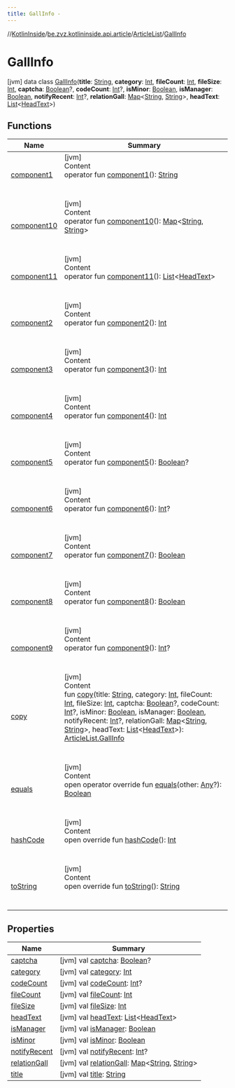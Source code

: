 ```yaml
---
title: GallInfo -
---
```

//[KotlinInside](../../../index.md)/[be.zvz.kotlininside.api.article](../../index.md)/[ArticleList](../index.md)/[GallInfo](index.md)



# GallInfo  
 [jvm] data class [GallInfo](index.md)(**title**: [String](https://kotlinlang.org/api/latest/jvm/stdlib/kotlin/-string/index.html), **category**: [Int](https://kotlinlang.org/api/latest/jvm/stdlib/kotlin/-int/index.html), **fileCount**: [Int](https://kotlinlang.org/api/latest/jvm/stdlib/kotlin/-int/index.html), **fileSize**: [Int](https://kotlinlang.org/api/latest/jvm/stdlib/kotlin/-int/index.html), **captcha**: [Boolean](https://kotlinlang.org/api/latest/jvm/stdlib/kotlin/-boolean/index.html)?, **codeCount**: [Int](https://kotlinlang.org/api/latest/jvm/stdlib/kotlin/-int/index.html)?, **isMinor**: [Boolean](https://kotlinlang.org/api/latest/jvm/stdlib/kotlin/-boolean/index.html), **isManager**: [Boolean](https://kotlinlang.org/api/latest/jvm/stdlib/kotlin/-boolean/index.html), **notifyRecent**: [Int](https://kotlinlang.org/api/latest/jvm/stdlib/kotlin/-int/index.html)?, **relationGall**: [Map](https://kotlinlang.org/api/latest/jvm/stdlib/kotlin.collections/-map/index.html)<[String](https://kotlinlang.org/api/latest/jvm/stdlib/kotlin/-string/index.html), [String](https://kotlinlang.org/api/latest/jvm/stdlib/kotlin/-string/index.html)>, **headText**: [List](https://kotlinlang.org/api/latest/jvm/stdlib/kotlin.collections/-list/index.html)<[HeadText](../../../be.zvz.kotlininside.api.type/-head-text/index.md)>)   


## Functions  
  
|  Name|  Summary| 
|---|---|
| <a name="be.zvz.kotlininside.api.article/ArticleList.GallInfo/component1/#/PointingToDeclaration/"></a>[component1](component1.md)| <a name="be.zvz.kotlininside.api.article/ArticleList.GallInfo/component1/#/PointingToDeclaration/"></a>[jvm]  <br>Content  <br>operator fun [component1](component1.md)(): [String](https://kotlinlang.org/api/latest/jvm/stdlib/kotlin/-string/index.html)  <br><br><br>
| <a name="be.zvz.kotlininside.api.article/ArticleList.GallInfo/component10/#/PointingToDeclaration/"></a>[component10](component10.md)| <a name="be.zvz.kotlininside.api.article/ArticleList.GallInfo/component10/#/PointingToDeclaration/"></a>[jvm]  <br>Content  <br>operator fun [component10](component10.md)(): [Map](https://kotlinlang.org/api/latest/jvm/stdlib/kotlin.collections/-map/index.html)<[String](https://kotlinlang.org/api/latest/jvm/stdlib/kotlin/-string/index.html), [String](https://kotlinlang.org/api/latest/jvm/stdlib/kotlin/-string/index.html)>  <br><br><br>
| <a name="be.zvz.kotlininside.api.article/ArticleList.GallInfo/component11/#/PointingToDeclaration/"></a>[component11](component11.md)| <a name="be.zvz.kotlininside.api.article/ArticleList.GallInfo/component11/#/PointingToDeclaration/"></a>[jvm]  <br>Content  <br>operator fun [component11](component11.md)(): [List](https://kotlinlang.org/api/latest/jvm/stdlib/kotlin.collections/-list/index.html)<[HeadText](../../../be.zvz.kotlininside.api.type/-head-text/index.md)>  <br><br><br>
| <a name="be.zvz.kotlininside.api.article/ArticleList.GallInfo/component2/#/PointingToDeclaration/"></a>[component2](component2.md)| <a name="be.zvz.kotlininside.api.article/ArticleList.GallInfo/component2/#/PointingToDeclaration/"></a>[jvm]  <br>Content  <br>operator fun [component2](component2.md)(): [Int](https://kotlinlang.org/api/latest/jvm/stdlib/kotlin/-int/index.html)  <br><br><br>
| <a name="be.zvz.kotlininside.api.article/ArticleList.GallInfo/component3/#/PointingToDeclaration/"></a>[component3](component3.md)| <a name="be.zvz.kotlininside.api.article/ArticleList.GallInfo/component3/#/PointingToDeclaration/"></a>[jvm]  <br>Content  <br>operator fun [component3](component3.md)(): [Int](https://kotlinlang.org/api/latest/jvm/stdlib/kotlin/-int/index.html)  <br><br><br>
| <a name="be.zvz.kotlininside.api.article/ArticleList.GallInfo/component4/#/PointingToDeclaration/"></a>[component4](component4.md)| <a name="be.zvz.kotlininside.api.article/ArticleList.GallInfo/component4/#/PointingToDeclaration/"></a>[jvm]  <br>Content  <br>operator fun [component4](component4.md)(): [Int](https://kotlinlang.org/api/latest/jvm/stdlib/kotlin/-int/index.html)  <br><br><br>
| <a name="be.zvz.kotlininside.api.article/ArticleList.GallInfo/component5/#/PointingToDeclaration/"></a>[component5](component5.md)| <a name="be.zvz.kotlininside.api.article/ArticleList.GallInfo/component5/#/PointingToDeclaration/"></a>[jvm]  <br>Content  <br>operator fun [component5](component5.md)(): [Boolean](https://kotlinlang.org/api/latest/jvm/stdlib/kotlin/-boolean/index.html)?  <br><br><br>
| <a name="be.zvz.kotlininside.api.article/ArticleList.GallInfo/component6/#/PointingToDeclaration/"></a>[component6](component6.md)| <a name="be.zvz.kotlininside.api.article/ArticleList.GallInfo/component6/#/PointingToDeclaration/"></a>[jvm]  <br>Content  <br>operator fun [component6](component6.md)(): [Int](https://kotlinlang.org/api/latest/jvm/stdlib/kotlin/-int/index.html)?  <br><br><br>
| <a name="be.zvz.kotlininside.api.article/ArticleList.GallInfo/component7/#/PointingToDeclaration/"></a>[component7](component7.md)| <a name="be.zvz.kotlininside.api.article/ArticleList.GallInfo/component7/#/PointingToDeclaration/"></a>[jvm]  <br>Content  <br>operator fun [component7](component7.md)(): [Boolean](https://kotlinlang.org/api/latest/jvm/stdlib/kotlin/-boolean/index.html)  <br><br><br>
| <a name="be.zvz.kotlininside.api.article/ArticleList.GallInfo/component8/#/PointingToDeclaration/"></a>[component8](component8.md)| <a name="be.zvz.kotlininside.api.article/ArticleList.GallInfo/component8/#/PointingToDeclaration/"></a>[jvm]  <br>Content  <br>operator fun [component8](component8.md)(): [Boolean](https://kotlinlang.org/api/latest/jvm/stdlib/kotlin/-boolean/index.html)  <br><br><br>
| <a name="be.zvz.kotlininside.api.article/ArticleList.GallInfo/component9/#/PointingToDeclaration/"></a>[component9](component9.md)| <a name="be.zvz.kotlininside.api.article/ArticleList.GallInfo/component9/#/PointingToDeclaration/"></a>[jvm]  <br>Content  <br>operator fun [component9](component9.md)(): [Int](https://kotlinlang.org/api/latest/jvm/stdlib/kotlin/-int/index.html)?  <br><br><br>
| <a name="be.zvz.kotlininside.api.article/ArticleList.GallInfo/copy/#kotlin.String#kotlin.Int#kotlin.Int#kotlin.Int#kotlin.Boolean?#kotlin.Int?#kotlin.Boolean#kotlin.Boolean#kotlin.Int?#kotlin.collections.Map[kotlin.String,kotlin.String]#kotlin.collections.List[be.zvz.kotlininside.api.type.HeadText]/PointingToDeclaration/"></a>[copy](copy.md)| <a name="be.zvz.kotlininside.api.article/ArticleList.GallInfo/copy/#kotlin.String#kotlin.Int#kotlin.Int#kotlin.Int#kotlin.Boolean?#kotlin.Int?#kotlin.Boolean#kotlin.Boolean#kotlin.Int?#kotlin.collections.Map[kotlin.String,kotlin.String]#kotlin.collections.List[be.zvz.kotlininside.api.type.HeadText]/PointingToDeclaration/"></a>[jvm]  <br>Content  <br>fun [copy](copy.md)(title: [String](https://kotlinlang.org/api/latest/jvm/stdlib/kotlin/-string/index.html), category: [Int](https://kotlinlang.org/api/latest/jvm/stdlib/kotlin/-int/index.html), fileCount: [Int](https://kotlinlang.org/api/latest/jvm/stdlib/kotlin/-int/index.html), fileSize: [Int](https://kotlinlang.org/api/latest/jvm/stdlib/kotlin/-int/index.html), captcha: [Boolean](https://kotlinlang.org/api/latest/jvm/stdlib/kotlin/-boolean/index.html)?, codeCount: [Int](https://kotlinlang.org/api/latest/jvm/stdlib/kotlin/-int/index.html)?, isMinor: [Boolean](https://kotlinlang.org/api/latest/jvm/stdlib/kotlin/-boolean/index.html), isManager: [Boolean](https://kotlinlang.org/api/latest/jvm/stdlib/kotlin/-boolean/index.html), notifyRecent: [Int](https://kotlinlang.org/api/latest/jvm/stdlib/kotlin/-int/index.html)?, relationGall: [Map](https://kotlinlang.org/api/latest/jvm/stdlib/kotlin.collections/-map/index.html)<[String](https://kotlinlang.org/api/latest/jvm/stdlib/kotlin/-string/index.html), [String](https://kotlinlang.org/api/latest/jvm/stdlib/kotlin/-string/index.html)>, headText: [List](https://kotlinlang.org/api/latest/jvm/stdlib/kotlin.collections/-list/index.html)<[HeadText](../../../be.zvz.kotlininside.api.type/-head-text/index.md)>): [ArticleList.GallInfo](index.md)  <br><br><br>
| <a name="kotlin/Any/equals/#kotlin.Any?/PointingToDeclaration/"></a>[equals](../../../be.zvz.kotlininside.utils/-string-util/-companion/index.md#%5Bkotlin%2FAny%2Fequals%2F%23kotlin.Any%3F%2FPointingToDeclaration%2F%5D%2FFunctions%2F578868537)| <a name="kotlin/Any/equals/#kotlin.Any?/PointingToDeclaration/"></a>[jvm]  <br>Content  <br>open operator override fun [equals](../../../be.zvz.kotlininside.utils/-string-util/-companion/index.md#%5Bkotlin%2FAny%2Fequals%2F%23kotlin.Any%3F%2FPointingToDeclaration%2F%5D%2FFunctions%2F578868537)(other: [Any](https://kotlinlang.org/api/latest/jvm/stdlib/kotlin/-any/index.html)?): [Boolean](https://kotlinlang.org/api/latest/jvm/stdlib/kotlin/-boolean/index.html)  <br><br><br>
| <a name="kotlin/Any/hashCode/#/PointingToDeclaration/"></a>[hashCode](../../../be.zvz.kotlininside.utils/-string-util/-companion/index.md#%5Bkotlin%2FAny%2FhashCode%2F%23%2FPointingToDeclaration%2F%5D%2FFunctions%2F578868537)| <a name="kotlin/Any/hashCode/#/PointingToDeclaration/"></a>[jvm]  <br>Content  <br>open override fun [hashCode](../../../be.zvz.kotlininside.utils/-string-util/-companion/index.md#%5Bkotlin%2FAny%2FhashCode%2F%23%2FPointingToDeclaration%2F%5D%2FFunctions%2F578868537)(): [Int](https://kotlinlang.org/api/latest/jvm/stdlib/kotlin/-int/index.html)  <br><br><br>
| <a name="kotlin/Any/toString/#/PointingToDeclaration/"></a>[toString](../../../be.zvz.kotlininside.utils/-string-util/-companion/index.md#%5Bkotlin%2FAny%2FtoString%2F%23%2FPointingToDeclaration%2F%5D%2FFunctions%2F578868537)| <a name="kotlin/Any/toString/#/PointingToDeclaration/"></a>[jvm]  <br>Content  <br>open override fun [toString](../../../be.zvz.kotlininside.utils/-string-util/-companion/index.md#%5Bkotlin%2FAny%2FtoString%2F%23%2FPointingToDeclaration%2F%5D%2FFunctions%2F578868537)(): [String](https://kotlinlang.org/api/latest/jvm/stdlib/kotlin/-string/index.html)  <br><br><br>


## Properties  
  
|  Name|  Summary| 
|---|---|
| <a name="be.zvz.kotlininside.api.article/ArticleList.GallInfo/captcha/#/PointingToDeclaration/"></a>[captcha](captcha.md)| <a name="be.zvz.kotlininside.api.article/ArticleList.GallInfo/captcha/#/PointingToDeclaration/"></a> [jvm] val [captcha](captcha.md): [Boolean](https://kotlinlang.org/api/latest/jvm/stdlib/kotlin/-boolean/index.html)?   <br>
| <a name="be.zvz.kotlininside.api.article/ArticleList.GallInfo/category/#/PointingToDeclaration/"></a>[category](category.md)| <a name="be.zvz.kotlininside.api.article/ArticleList.GallInfo/category/#/PointingToDeclaration/"></a> [jvm] val [category](category.md): [Int](https://kotlinlang.org/api/latest/jvm/stdlib/kotlin/-int/index.html)   <br>
| <a name="be.zvz.kotlininside.api.article/ArticleList.GallInfo/codeCount/#/PointingToDeclaration/"></a>[codeCount](code-count.md)| <a name="be.zvz.kotlininside.api.article/ArticleList.GallInfo/codeCount/#/PointingToDeclaration/"></a> [jvm] val [codeCount](code-count.md): [Int](https://kotlinlang.org/api/latest/jvm/stdlib/kotlin/-int/index.html)?   <br>
| <a name="be.zvz.kotlininside.api.article/ArticleList.GallInfo/fileCount/#/PointingToDeclaration/"></a>[fileCount](file-count.md)| <a name="be.zvz.kotlininside.api.article/ArticleList.GallInfo/fileCount/#/PointingToDeclaration/"></a> [jvm] val [fileCount](file-count.md): [Int](https://kotlinlang.org/api/latest/jvm/stdlib/kotlin/-int/index.html)   <br>
| <a name="be.zvz.kotlininside.api.article/ArticleList.GallInfo/fileSize/#/PointingToDeclaration/"></a>[fileSize](file-size.md)| <a name="be.zvz.kotlininside.api.article/ArticleList.GallInfo/fileSize/#/PointingToDeclaration/"></a> [jvm] val [fileSize](file-size.md): [Int](https://kotlinlang.org/api/latest/jvm/stdlib/kotlin/-int/index.html)   <br>
| <a name="be.zvz.kotlininside.api.article/ArticleList.GallInfo/headText/#/PointingToDeclaration/"></a>[headText](head-text.md)| <a name="be.zvz.kotlininside.api.article/ArticleList.GallInfo/headText/#/PointingToDeclaration/"></a> [jvm] val [headText](head-text.md): [List](https://kotlinlang.org/api/latest/jvm/stdlib/kotlin.collections/-list/index.html)<[HeadText](../../../be.zvz.kotlininside.api.type/-head-text/index.md)>   <br>
| <a name="be.zvz.kotlininside.api.article/ArticleList.GallInfo/isManager/#/PointingToDeclaration/"></a>[isManager](is-manager.md)| <a name="be.zvz.kotlininside.api.article/ArticleList.GallInfo/isManager/#/PointingToDeclaration/"></a> [jvm] val [isManager](is-manager.md): [Boolean](https://kotlinlang.org/api/latest/jvm/stdlib/kotlin/-boolean/index.html)   <br>
| <a name="be.zvz.kotlininside.api.article/ArticleList.GallInfo/isMinor/#/PointingToDeclaration/"></a>[isMinor](is-minor.md)| <a name="be.zvz.kotlininside.api.article/ArticleList.GallInfo/isMinor/#/PointingToDeclaration/"></a> [jvm] val [isMinor](is-minor.md): [Boolean](https://kotlinlang.org/api/latest/jvm/stdlib/kotlin/-boolean/index.html)   <br>
| <a name="be.zvz.kotlininside.api.article/ArticleList.GallInfo/notifyRecent/#/PointingToDeclaration/"></a>[notifyRecent](notify-recent.md)| <a name="be.zvz.kotlininside.api.article/ArticleList.GallInfo/notifyRecent/#/PointingToDeclaration/"></a> [jvm] val [notifyRecent](notify-recent.md): [Int](https://kotlinlang.org/api/latest/jvm/stdlib/kotlin/-int/index.html)?   <br>
| <a name="be.zvz.kotlininside.api.article/ArticleList.GallInfo/relationGall/#/PointingToDeclaration/"></a>[relationGall](relation-gall.md)| <a name="be.zvz.kotlininside.api.article/ArticleList.GallInfo/relationGall/#/PointingToDeclaration/"></a> [jvm] val [relationGall](relation-gall.md): [Map](https://kotlinlang.org/api/latest/jvm/stdlib/kotlin.collections/-map/index.html)<[String](https://kotlinlang.org/api/latest/jvm/stdlib/kotlin/-string/index.html), [String](https://kotlinlang.org/api/latest/jvm/stdlib/kotlin/-string/index.html)>   <br>
| <a name="be.zvz.kotlininside.api.article/ArticleList.GallInfo/title/#/PointingToDeclaration/"></a>[title](title.md)| <a name="be.zvz.kotlininside.api.article/ArticleList.GallInfo/title/#/PointingToDeclaration/"></a> [jvm] val [title](title.md): [String](https://kotlinlang.org/api/latest/jvm/stdlib/kotlin/-string/index.html)   <br>

